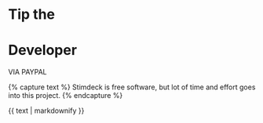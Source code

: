# Tip the

<i class="fas fa-solid fa-piggy-bank dl-icon"></i>

# Developer

<div class="download-button green-button" onclick="handleButtonClick(this, 'https://www.paypal.com/paypalme/groundh0g');">VIA PAYPAL</div>

{% capture text %}
Stimdeck is free software, but lot of time and effort goes into this project. 
{% endcapture %}

<p>{{ text | markdownify }}</p>